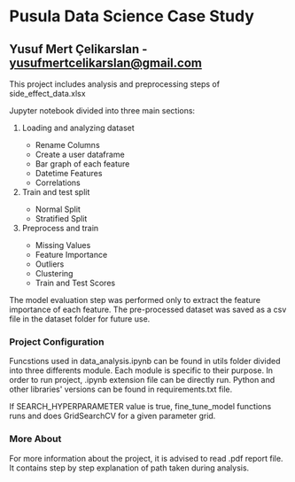 # Pusula Data Science Case Study

## Yusuf Mert Çelikarslan - yusufmertcelikarslan@gmail.com

This project includes analysis and preprocessing steps of side_effect_data.xlsx

<p>
Jupyter notebook divided into three main sections:
<ol>
    <li>Loading and analyzing dataset</li>
    <ul>
        <li>Rename Columns</li>
        <li>Create a user dataframe</li>
        <li>Bar graph of each feature</li>
        <li>Datetime Features</li>
        <li>Correlations</li>
    </ul>
    <li>Train and test split</li>
    <ul>
        <li>Normal Split</li>
        <li>Stratified Split</li>
    </ul>
    <li>Preprocess and train</li>
    <ul>
        <li>Missing Values</li>
        <li>Feature Importance</li>
        <li>Outliers</li>
        <li>Clustering</li>
        <li>Train and Test Scores</li>
    </ul>
</ol>
</p>

<p>The model evaluation step was performed only to extract the feature importance of each feature. The pre-processed dataset was saved as a csv file in the dataset folder for future use.
</p>

### Project Configuration

<p>
Funcstions used in data_analysis.ipynb can be found in utils folder divided into three differents module. Each module is specific to their purpose. 
In order to run project, .ipynb extension file can be directly run. Python and other libraries' versions can be found in requirements.txt file.

If SEARCH_HYPERPARAMETER value is true, fine_tune_model functions runs and does GridSearchCV for a given parameter grid.
</p>

### More About

<p>For more information about the project, it is advised to read .pdf report file. It contains step by step explanation of path taken during analysis.</p>


    
